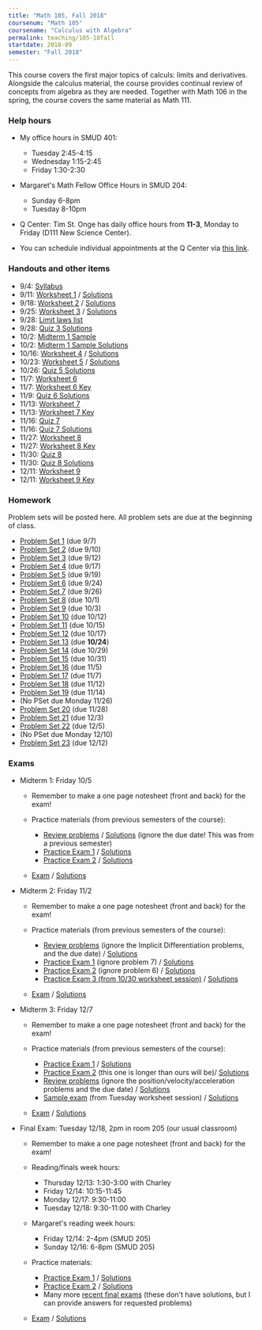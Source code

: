 ```yaml
---
title: "Math 105, Fall 2018"
coursenum: "Math 105"
coursename: "Calculus with Algebra"
permalink: teaching/105-18fall
startdate: 2018-09
semester: "Fall 2018"
---
```


This course covers the first major topics of calculs: limits and derivatives. Alongside the calculus material, the course provides continual review of concepts from algebra as they are needed. Together with Math 106 in the spring, the course covers the same material as Math 111.

<!--<h3>Lecture notes from class</h3>
My notes from class will be uploaded in real time, and can be viewed <a href="https://www.dropbox.com/sh/vu4lhaqyi589s1y/AAAeIVVlV1YIY0RnwPEdugDAa?dl=0">here</a>.
Removed pending technical problems.
-->

### Help hours

*   My office hours in SMUD 401: 
    
    *   Tuesday 2:45-4:15
    *   Wednesday 1:15-2:45
    *   Friday 1:30-2:30
    
    
    
*   Margaret's Math Fellow Office Hours in SMUD 204: 
    
    *   Sunday 6-8pm
    *   Tuesday 8-10pm
    
    
    
*   Q Center: Tim St. Onge has daily office hours from __11-3__, Monday to Friday (D111 New Science Center).
*   You can schedule individual appointments at the Q Center via [this link](https://us.bookingbug.com/home/128948-Moss-Quantitative-CenterAmherst-College).

### Handouts and other items

*   9/4: [Syllabus](handouts/syllabus.pdf)
*   9/11: [Worksheet 1](handouts/ws1.pdf) / [Solutions](handouts/ws1-soln.pdf)
*   9/18: [Worksheet 2](handouts/ws2.pdf) / [Solutions](handouts/ws2-soln.pdf)
*   9/25: [Worksheet 3](handouts/ws3.pdf) / [Solutions](handouts/ws3-soln.pdf)
*   9/28: [Limit laws list](handouts/limitlaws.pdf)
*   9/28: [Quiz 3 Solutions](handouts/quiz3-soln.pdf)
*   10/2: [Midterm 1 Sample](handouts/midterm1-sample.pdf)
*   10/2: [Midterm 1 Sample Solutions](handouts/midterm1-sample-soln.pdf)
*   10/16: [Worksheet 4](handouts/ws4.pdf) / [Solutions](handouts/ws4-soln.pdf)
*   10/23: [Worksheet 5](handouts/ws5.pdf) / [Solutions](handouts/ws5-soln.pdf)
*   10/26: [Quiz 5 Solutions](handouts/quiz5-soln.pdf)
*   11/7: [Worksheet 6](handouts/ws6.pdf)
*   11/7: [Worksheet 6 Key](handouts/ws6-key.pdf)
*   11/9: [Quiz 6 Solutions](handouts/quiz6-soln.pdf)
*   11/13: [Worksheet 7](handouts/ws7.pdf)
*   11/13: [Worksheet 7 Key](handouts/ws7-key.pdf)
*   11/16: [Quiz 7](handouts/quiz7.pdf)
*   11/16: [Quiz 7 Solutions](handouts/quiz7-soln.pdf)
*   11/27: [Worksheet 8](handouts/ws8.pdf)
*   11/27: [Worksheet 8 Key](handouts/ws8-key.pdf)
*   11/30: [Quiz 8](handouts/quiz8.pdf)
*   11/30: [Quiz 8 Solutions](handouts/quiz8-soln.pdf)
*   12/11: [Worksheet 9](handouts/ws9.pdf)
*   12/11: [Worksheet 9 Key](handouts/ws9-key.pdf)
<!--handouts-->

### Homework

Problem sets will be posted here. All problem sets are due at the beginning of class.

*   [Problem Set 1](psets/pset1.pdf) (due 9/7)
*   [Problem Set 2](psets/pset2.pdf) (due 9/10)
*   [Problem Set 3](psets/pset3.pdf) (due 9/12)
*   [Problem Set 4](psets/pset4.pdf) (due 9/17)
*   [Problem Set 5](psets/pset5.pdf) (due 9/19)
*   [Problem Set 6](psets/pset6.pdf) (due 9/24)
*   [Problem Set 7](psets/pset7.pdf) (due 9/26)
*   [Problem Set 8](psets/pset8.pdf) (due 10/1)
*   [Problem Set 9](psets/pset9.pdf) (due 10/3)
*   [Problem Set 10](psets/pset10.pdf) (due 10/12)
*   [Problem Set 11](psets/pset11.pdf) (due 10/15)
*   [Problem Set 12](psets/pset12.pdf) (due 10/17)
*   [Problem Set 13](psets/pset13.pdf) (due __10/24__)
*   [Problem Set 14](psets/pset14.pdf) (due 10/29)
*   [Problem Set 15](psets/pset15.pdf) (due 10/31)
*   [Problem Set 16](psets/pset16.pdf) (due 11/5)
*   [Problem Set 17](psets/pset17.pdf) (due 11/7)
*   [Problem Set 18](psets/pset18.pdf) (due 11/12)
*   [Problem Set 19](psets/pset19.pdf) (due 11/14)
*   (No PSet due Monday 11/26)
*   [Problem Set 20](psets/pset20.pdf) (due 11/28)
*   [Problem Set 21](psets/pset21.pdf) (due 12/3)
*   [Problem Set 22](psets/pset22.pdf) (due 12/5)
*   (No PSet due Monday 12/10)
*   [Problem Set 23](psets/pset23.pdf) (due 12/12)
<!--psets-->

### Exams

*   Midterm 1: Friday 10/5
    
    *   Remember to make a one page notesheet (front and back) for the exam!
    *   Practice materials (from previous semesters of the course):
        
        *    [Review problems](https://dbenedetto.people.amherst.edu/math105/exam1reviewpacketmath105.pdf) / [Solutions](https://dbenedetto.people.amherst.edu/math105/exam1reviewpacketmath105answers.pdf) (ignore the due date! This was from a previous semester)<li> <a href="https://dbenedetto.people.amherst.edu/math105/exam1practiceexamfall13.pdf">Practice Exam 1</a> / <a href="https://dbenedetto.people.amherst.edu/math105/exam1practiceexamfall13answers.pdf">Solutions</a></li><li> <a href="https://dbenedetto.people.amherst.edu/math105/exam1fall13compact.pdf">Practice Exam 2</a> / <a href="https://dbenedetto.people.amherst.edu/math105/exam1fall13answers.pdf">Solutions</a></li>
        
        
        
    *   [Exam](exams/midterm1.pdf) / [Solutions](exams/midterm1-soln.pdf)
    
    
    
*   Midterm 2: Friday 11/2
    
    *   Remember to make a one page notesheet (front and back) for the exam!
    *   Practice materials (from previous semesters of the course):
        
        *   [Review problems](https://dbenedetto.people.amherst.edu/math105/exam2reviewpacketmath105.pdf) (ignore the Implicit Differentiation problems, and the due date) / [Solutions](https://dbenedetto.people.amherst.edu/math105/exam2reviewpacketmath105answers.pdf)
        *   [Practice Exam 1](https://dbenedetto.people.amherst.edu/math105/exam2practiceexamfall13.pdf) (ignore problem 7) / [Solutions](https://dbenedetto.people.amherst.edu/math105/exam2practiceexamfall13answers.pdf)
        *   [Practice Exam 2](https://dbenedetto.people.amherst.edu/math105/exam2fall13.pdf) (ignore problem 6) / [Solutions](https://dbenedetto.people.amherst.edu/math105/exam2fall13answers.pdf)
        *   [Practice Exam 3 (from 10/30 worksheet session)](handouts/midterm2-practice.pdf) / [Solutions](handouts/midterm2-practice-soln.pdf)
        
        
        
    *   [Exam](exams/midterm2-compact.pdf) / [Solutions](exams/midterm2-soln.pdf)
    
    
    
*   Midterm 3: Friday 12/7
    
    *   Remember to make a one page notesheet (front and back) for the exam!
    *   Practice materials (from previous semesters of the course):
        
        *   [Practice Exam 1](handouts/midterm3-prac1.pdf) / [Solutions](handouts/midterm3-prac1-soln.pdf)
        *   [Practice Exam 2](handouts/midterm3-prac2.pdf) (this one is longer than ours will be)/ [Solutions](handouts/midterm3-prac2-soln.pdf)
        *   [Review problems](https://dbenedetto.people.amherst.edu/math105/exam3reviewpacketmath105.pdf) (ignore the position/velocity/acceleration problems and the due date) / [Solutions](https://dbenedetto.people.amherst.edu/math105/exam3reviewpacketmath105answers.pdf)
        *   [Sample exam](handouts/midterm3-sample.pdf) (from Tuesday worksheet session) / [Solutions](handouts/midterm3-sample-soln.pdf)
        
        
        
    *   [Exam](exams/midterm3-compact.pdf) / [Solutions](exams/midterm3-soln.pdf)
    
    
    
*   Final Exam: Tuesday 12/18, 2pm in room 205 (our usual classroom)
    
    *   Remember to make a one page notesheet (front and back) for the exam!
    *   Reading/finals week hours:
        
        *   Thursday 12/13: 1:30-3:00 with Charley
        *   Friday 12/14: 10:15-11:45
        *   Monday 12/17: 9:30-11:00
        *   Tuesday 12/18: 9:30-11:00 with Charley
        
        
        
    *   Margaret's reading week hours:
        
        *   Friday 12/14: 2-4pm (SMUD 205)
        *   Sunday 12/16: 6-8pm (SMUD 205)
        
        
        
    *   Practice materials:
        
        *   [Practice Exam 1](https://dbenedetto.people.amherst.edu/math105/MA105Fall13FinalPracticeExamCompact.pdf) / [Solutions](https://dbenedetto.people.amherst.edu/math105/MA105Fall13FinalPracticeExamanswers.pdf)
        *   [Practice Exam 2](handouts/2015exam.pdf) / [Solutions](handouts/2015exam-soln.pdf)
        *   Many more [recent final exams](https://www.amherst.edu/academiclife/departments/mathematics-statistics/resources-opportunities/mathfinals/math_105) (these don't have solutions, but I can provide answers for requested problems)
        
        
        
    *   [Exam](handouts/finalexam-compact.pdf) / [Solutions](handouts/finalexam-soln.pdf)
    
    
    

